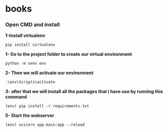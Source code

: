 # books
 
### Open CMD and install

**1-Install virtualenv**

	pip install virtualenv

**1- Go to the project folder to create our virtual environment** 

	python -m venv env


**2- Then we will activate our environment** 

	.\env\Scripts\activate
	
	
**3- after that we will install all the packages that i have use by running this command** 

	(env) pip install -r requirements.txt

**5- Start the webserver**

	(env) uvicorn app.main:app --reload
